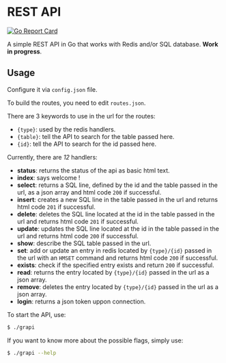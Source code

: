 # REST API
[![Go Report Card](https://goreportcard.com/badge/github.com/ingvaar/grapi)](https://goreportcard.com/report/github.com/ingvaar/grapi)

A simple REST API in Go that works with Redis and/or SQL database.
**Work in progress**.

## Usage

Configure it via `config.json` file.

To build the routes, you need to edit `routes.json`.

There are 3 keywords to use in the url for the routes:
* `{type}`: used by the redis handlers.
* `{table}`: tell the API to search for the table passed here.
* `{id}`: tell the API to search for the id passed here. 

Currently, there are *12* handlers:
* **status**: returns the status of the api as basic html text.
* **index**: says welcome !
* **select**: returns a SQL line, defined by the id and the table passed in the url, as a json array and html code `200` if successful.
* **insert**: creates a new SQL line in the table passed in the url and returns html code `201` if successful.
* **delete**: deletes the SQL line located at the id in the table passed in the url and returns html code `201` if successful.
* **update**: updates the SQL line located at the id in the table passed in the url and returns html code `200` if successful.
* **show**: describe the SQL table passed in the url.
* **set**: add or update an entry in redis located by `{type}/{id}` passed in the url with an `HMSET` command and returns html code `200` if successful.
* **exists**: check if the specified entry exists and return `200` if successful.
* **read**: returns the entry located by `{type}/{id}` passed in the url as a json array.
* **remove**: deletes the entry located by `{type}/{id}` passed in the url as a json array.
* **login**: returns a json token uppon connection.

To start the API, use:

```sh
$ ./grapi
```

If you want to know more about the possible flags, simply use:

```sh
$ ./grapi --help
```
